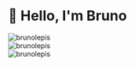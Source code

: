 
  <h1>👋 Hello, I'm Bruno</h1>  
  <img src="https://github-readme-stats.vercel.app/api?username=brunolepis&show_icons=true&theme=dark&hide_border=true" alt="brunolepis" />
  <br>
  <img src="https://github-readme-streak-stats.herokuapp.com?user=brunolepis&theme=dark&hide_border=true" alt="brunolepis" />
  <br>
  <img src="https://github-readme-stats.vercel.app/api/top-langs/?username=brunolepis&layout=compact&theme=dark&hide_border=true" alt="brunolepis" />
